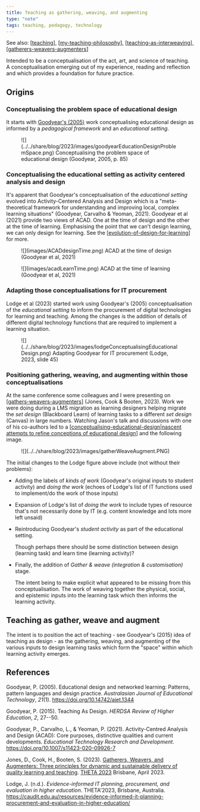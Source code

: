 ```yaml
---
title: Teaching as gathering, weaving, and augmenting
type: "note"
tags: teaching, pedagogy, technology
---
```


See also: [[teaching]], [[my-teaching-philosophy]], [[teaching-as-interweaving]], [[gatherers-weavers-augmenters]]

Intended to be a conceptualisation of the act, art, and science of teaching. A conceptualisation emerging out of my experience, reading and reflection and which provides a foundation for future practice.

## Origins

### Conceptualising the problem space of educational design

It starts with [Goodyear's (2005)](https://ajet.org.au/index.php/AJET/article/view/1344) work conceptualising educational design as informed by a _pedagogical framework_ and an _educational setting_.

<figure markdown>
![](../../share/blog/2023/images/goodyearEducationDesignProblemSpace.png)
<caption>Conceptualising the problem space of educational design (Goodyear, 2005, p. 85)</caption>
</figure>

### Conceptualising the educational setting as activity centered analysis and design

It's apparent that Goodyear's conceptualisation of the _educational setting_ evolved into Activity-Centered Analysis and Design which is a "meta-theoretical framework for understanding and improving local, complex learning situations" (Goodyear, Carvalho & Yeoman, 2021). Goodyear et al (2021) provide two views of ACAD. One at the time of design and the other at the time of learning. Emphasising the point that we can't design learning, we can only design for learning. See the [[evolution-of-design-for-learning]] for more.

<figure markdown> 
![](images/ACADdesignTime.png)
<caption>ACAD at the time of design (Goodyear et al, 2021)</caption> 
</figure> 

<figure markdown>
![](images/acadLearnTime.png)
<caption>ACAD at the time of learning (Goodyear et al, 2021)</caption>
</figure>

### Adapting those conceptualisations for IT procurement

Lodge et al (2023) started work using Goodyear's (2005) conceptualisation of the _educational setting_ to inform the procurement of digital technologies for learning and teaching. Among the changes is the addition of details of different digital technology functions that are required to implement a learning situation.

<figure markdown>
![](../../share/blog/2023/images/lodgeConceptualisingEducationalDesign.png)
<caption>Adapting Goodyear for IT procurement (Lodge, 2023, slide 45)</caption>
</figure>

### Positioning gathering, weaving, and augmenting within those conceptualisations

At the same conference some colleagues and I were presenting on [[gathers-weavers-augmenters]]  (Jones, Cook & Booten, 2023). Work we were doing during a LMS migration as learning designers helping migrate the _set design_ (Blackboard Learn) of learning tasks to a different _set design_ (Canvas) in large numbers. Watching Jason's talk and discussions with one of his co-authors led to a [[conceptualising-educational-design|nascent attempts to refine conceptions of educational design]] and the following image.

<figure markdown>
![](../../share/blog/2023/images/gatherWeaveAugment.PNG)
<caption></caption>
</figure>

The initial changes to the Lodge figure above include (not without their problems):

- Adding the labels of _kinds of work_ (Goodyear's original inputs to student activity) and _doing the work_ (echoes of Lodge's list of IT functions used to implement/do the work of those inputs)
- Expansion of Lodge's list of _doing the work_ to include types of resource that's not necessarily done by IT (e.g. content knowledge and lots more left unsaid)
- Reintroducing Goodyear's _student activity_ as part of the educational setting.

    Though perhaps there should be some distinction between design (learning task) and learn time (learning activity)?

- Finally, the addition of _Gather & weave (integration & customisation)_ stage. 

    The intent being to make explicit what appeared to be missing from this conceptualisation. The work of weaving together the physical, social, and epistemic inputs into the learning task which then informs the learning activity.

## Teaching as gather, weave and augment

The intent is to position the act of teaching - see Goodyear's (2015) idea of teaching as design - as the gathering, weaving, and augmenting of the various inputs to design learning tasks which form the "space" within which learning activity emerges.



## References

Goodyear, P. (2005). Educational design and networked learning: Patterns, pattern languages and design practice. *Australasian Journal of Educational Technology*, *21*(1). <https://doi.org/10.14742/ajet.1344>

Goodyear, P. (2015). Teaching As Design. *HERDSA Review of Higher Education*, *2*, 27--50.

Goodyear, P., Carvalho, L., & Yeoman, P. (2021). Activity-Centred Analysis and Design (ACAD): Core purposes, distinctive qualities and current developments. *Educational Technology Research and Development*. <https://doi.org/10.1007/s11423-020-09926-7>

Jones, D., Cook, H., Booten, S. (2023). [Gatherers, Weavers, and Augmenters: Three principles for dynamic and sustainable delivery of quality learning and teaching](https://djon.es/blog/2023/02/09/gathers-weavers-and-augmenters-three-principles-for-dynamic-and-sustainable-delivery-of-quality-learning-and-teaching/). [THETA 2023](https://theta.edu.au/) Brisbane, April 2023.

Lodge, J. (n.d.). *Evidence-informed IT planning, procurement, and evaluation in higher education*. THETA'2023, Brisbane, Australia. <https://caudit.edu.au/resources/evidence-informed-it-planning-procurement-and-evaluation-in-higher-education/>

[//begin]: # "Autogenerated link references for markdown compatibility"
[teaching]: teaching "Teaching"
[my-teaching-philosophy]: my-teaching-philosophy "My Teaching Philosophy"
[teaching-as-interweaving]: teaching-as-interweaving "Teaching as interweaving"
[gatherers-weavers-augmenters]: ../Paper-Ideas/gatherers-weavers-augmenters "Gatherers, Weavers and Augmenters: Three principles for dynamic and sustainable delivery of quality learning and teaching"
[evolution-of-design-for-learning]: ../Design/evolution-of-design-for-learning "Evolution of design for learning"
[gathers-weavers-augmenters]: ../Paper-Ideas/Published/gathers-weavers-augmenters "Gathers, Weavers and Augmenters: Three principles for dynamic and sustainable delivery of quality learning and teaching"
[conceptualising-educational-design|nascent attempts to refine conceptions of educational design]: ../../share/blog/2023/conceptualising-educational-design "Conceptualising education design practice - where do we fit?"
[//end]: # "Autogenerated link references"